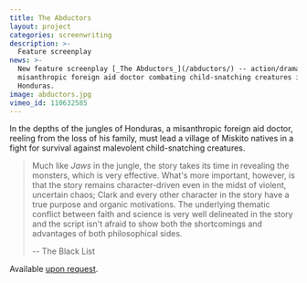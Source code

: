 ```yaml
---
title: The Abductors
layout: project
categories: screenwriting
description: >-
  Feature screenplay
news: >-
  New feature screenplay [_The Abductors_](/abductors/) -- action/drama about a
  misanthropic foreign aid doctor combating child-snatching creatures in remote
  Honduras.
image: abductors.jpg
vimeo_id: 110632585
---
```


In the depths of the jungles of Honduras, a misanthropic foreign aid doctor,
reeling from the loss of his family, must lead a village of Miskito natives in a
fight for survival against malevolent child-snatching creatures.

> Much like _Jaws_ in the jungle, the story takes its time in revealing the
> monsters, which is very effective. What's more important, however, is that
> the story remains character-driven even in the midst of violent, uncertain
> chaos; Clark and every other character in the story have a true purpose and
> organic motivations. The underlying thematic conflict between faith and
> science is very well delineated in the story and the script isn't afraid to
> show both the shortcomings and advantages of both philosophical sides.
>
> -- The Black List

Available [upon request](/contact/).
